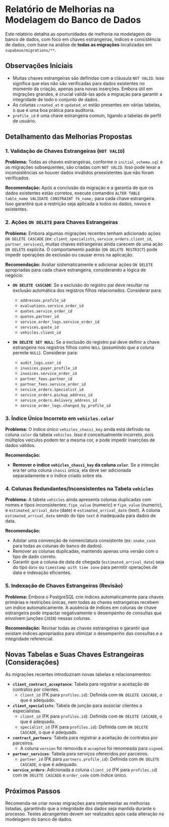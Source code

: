 # Relatório de Melhorias na Modelagem do Banco de Dados

Este relatório detalha as oportunidades de melhoria na modelagem do banco de dados, com foco em chaves estrangeiras, índices e consistência de dados, com base na análise de **todas as migrações** localizadas em `supabase/migrations/**`.

## Observações Iniciais

*   Muitas chaves estrangeiras são definidas com a cláusula `NOT VALID`. Isso significa que elas não são verificadas para dados existentes no momento da criação, apenas para novas inserções. Embora útil em migrações grandes, é crucial validá-las após a migração para garantir a integridade de todo o conjunto de dados.
*   As colunas `created_at` e `updated_at` estão presentes em várias tabelas, o que é uma boa prática para auditoria.
*   `profile_id` é uma chave estrangeira comum, ligando a tabelas de perfil de usuário.

## Detalhamento das Melhorias Propostas

### 1. Validação de Chaves Estrangeiras (`NOT VALID`)

**Problema:** Todas as chaves estrangeiras, conforme o `initial_schema.sql` e as migrações subsequentes, são criadas com `NOT VALID`. Isso pode levar a inconsistências se houver dados inválidos preexistentes que não foram verificados.

**Recomendação:** Após a conclusão da migração e a garantia de que os dados existentes estão corretos, execute comandos `ALTER TABLE table_name VALIDATE CONSTRAINT fk_name;` para cada chave estrangeira. Isso garantirá que a restrição seja aplicada a todos os dados, novos e existentes.

### 2. Ações `ON DELETE` para Chaves Estrangeiras

**Problema:** Embora algumas migrações recentes tenham adicionado ações `ON DELETE CASCADE` (ex: `client_specialists`, `service_orders.client_id`, `partner_services`), muitas chaves estrangeiras ainda carecem de uma ação `ON DELETE` explícita. O comportamento padrão (`ON DELETE RESTRICT`) pode impedir operações de exclusão ou causar erros na aplicação.

**Recomendação:** Avaliar sistematicamente e adicionar ações `ON DELETE` apropriadas para cada chave estrangeira, considerando a lógica de negócio:

*   **`ON DELETE CASCADE`**: Se a exclusão do registro pai deve resultar na exclusão automática dos registros filhos relacionados. Considerar para:
    *   `addresses.profile_id`
    *   `evaluations.service_order_id`
    *   `quotes.service_order_id`
    *   `quotes.partner_id`
    *   `service_order_logs.service_order_id`
    *   `services.quote_id`
    *   `vehicles.client_id`

*   **`ON DELETE SET NULL`**: Se a exclusão do registro pai deve definir a chave estrangeira nos registros filhos como `NULL` (assumindo que a coluna permite `NULL`). Considerar para:
    *   `audit_logs.user_id`
    *   `invoices.payer_profile_id`
    *   `invoices.service_order_id`
    *   `partner_fees.partner_id`
    *   `partner_fees.service_order_id`
    *   `service_orders.specialist_id`
    *   `service_orders.pickup_address_id`
    *   `service_orders.delivery_address_id`
    *   `service_order_logs.changed_by_profile_id`

### 3. Índice Único Incorreto em `vehicles.color`

**Problema:** O índice único `vehicles_chassi_key` ainda está definido na coluna `color` da tabela `vehicles`. Isso é conceitualmente incorreto, pois múltiplos veículos podem ter a mesma cor, e pode impedir inserções de dados válidos.

**Recomendação:**
*   **Remover o índice `vehicles_chassi_key` da coluna `color`**. Se a intenção era ter uma coluna `chassi` única, ela deve ser adicionada separadamente e o índice criado sobre ela.

### 4. Colunas Redundantes/Inconsistentes na Tabela `vehicles`

**Problema:** A tabela `vehicles` ainda apresenta colunas duplicadas com nomes e tipos inconsistentes: `fipe_value` (numeric) e `fipe_value` (numeric), e `estimated_arrival_date` (date) e `estimated_arrival_date` (text). A coluna `estimated_arrival_date` sendo do tipo `text` é inadequada para dados de data.

**Recomendação:**
*   Adotar uma convenção de nomenclatura consistente (ex: `snake_case` para todas as colunas do banco de dados).
*   Remover as colunas duplicadas, mantendo apenas uma versão com o tipo de dado correto.
*   Garantir que a coluna de data de chegada (`estimated_arrival_date`) seja do tipo `date` ou `timestamp with time zone` para permitir operações de data e indexação eficientes.

### 5. Indexação de Chaves Estrangeiras (Revisão)

**Problema:** Embora o PostgreSQL crie índices automaticamente para chaves primárias e restrições únicas, nem todas as chaves estrangeiras recebem um índice automaticamente. A ausência de índices em colunas de chave estrangeira pode impactar negativamente o desempenho de consultas que envolvem junções (`JOIN`) nessas colunas.

**Recomendação:** Revisar todas as chaves estrangeiras e garantir que existam índices apropriados para otimizar o desempenho das consultas e a integridade referencial.

## Novas Tabelas e Suas Chaves Estrangeiras (Considerações)

As migrações recentes introduziram novas tabelas e relacionamentos:

*   **`client_contract_acceptance`**: Tabela para registrar a aceitação de contratos por clientes.
    *   `client_id` (FK para `profiles.id`): Definida com `ON DELETE CASCADE`, o que é adequado.
*   **`client_specialists`**: Tabela de junção para associar clientes a especialistas.
    *   `client_id` (FK para `profiles.id`): Definida com `ON DELETE CASCADE`, o que é adequado.
    *   `specialist_id` (FK para `profiles.id`): Definida com `ON DELETE CASCADE`, o que é adequado.
*   **`contract_partners`**: Tabela para registrar a aceitação de contratos por parceiros.
    *   A coluna `version` foi removida e `accepted` foi renomeada para `signed`.
*   **`partner_services`**: Tabela para serviços oferecidos por parceiros.
    *   `partner_id` (FK para `partners.profile_id`): Definida com `ON DELETE CASCADE`, o que é adequado.
*   **`service_orders`**: Adicionada a coluna `client_id` (FK para `profiles.id`) com `ON DELETE CASCADE` e `order_code` com índice único.

## Próximos Passos

Recomenda-se criar novas migrações para implementar as melhorias listadas, garantindo que a integridade dos dados seja mantida durante o processo. Testes abrangentes devem ser realizados após cada alteração na modelagem do banco de dados.